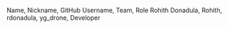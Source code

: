 Name, Nickname, GitHub Username, Team, Role
Rohith Donadula, Rohith, rdonadula, yg_drone, Developer
